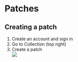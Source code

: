 # Patches

## Creating a patch

1. Create an account and sign in
2. Go to Collection (top right)
3. Create a patch\
   ![](.gitbook/assets/2021-12-29\_09-06-35.gif)

